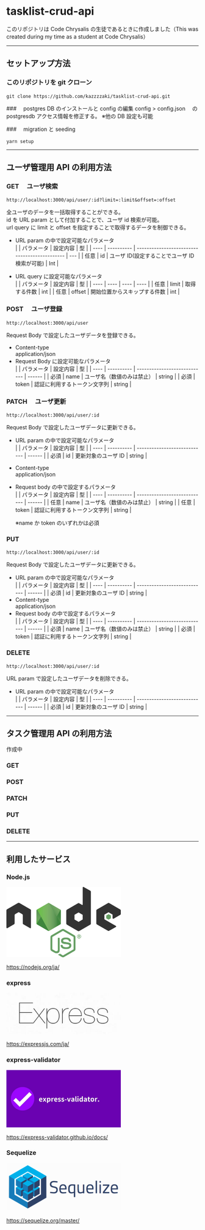 # tasklist-crud-api

このリポジトリは Code Chrysalis の生徒であるときに作成しました（This was created during my time as a student at Code Chrysalis）

---

## セットアップ方法

### このリポジトリを git クローン

```
git clone https://github.com/kazzzzaki/tasklist-crud-api.git
```

###　 postgres DB のインストールと config の編集
config > config.json 　の postgresdb アクセス情報を修正する。
※他の DB 設定も可能

###　 migration と seeding

```
yarn setup
```

---

## ユーザ管理用 API の利用方法

### GET 　ユーザ検索

```
http://localhost:3000/api/user/:id?limit=:limit&offset=:offset
```

全ユーザのデータを一括取得することができる。  
id を URL param として付加することで、ユーザ id 検索が可能。  
url query に limit と offset を指定することで取得するデータを制御できる。

- URL param の中で設定可能なパラメータ  
  | | パラメータ | 設定内容 | 型 |
  | ---- | ---------- | --------------------------------------------- | --- |
  | 任意 | id | ユーザ ID(設定することでユーザ ID 検索が可能) | Int |

- URL query に設定可能なパラメータ  
  | | パラメータ | 設定内容 | 型 |
  | ---- | ---- | ---- | ---- |
  | 任意 | limit | 取得する件数 | int |
  | 任意 | offset | 開始位置からスキップする件数 | int |

### POST 　ユーザ登録

```
http://localhost:3000/api/user
```

Request Body で設定したユーザデータを登録できる。

- Content-type  
  application/json
- Request Body に設定可能なパラメータ  
  | | パラメータ | 設定内容 | 型 |
  | ---- | ---------- | ---------------------------- | ------ |
  | 必須 | name | ユーザ名（数値のみは禁止） | string |
  | 必須 | token | 認証に利用するトークン文字列 | string |

### PATCH 　ユーザ更新

```
http://localhost:3000/api/user/:id
```

Request Body で設定したユーザデータに更新できる。

- URL param の中で設定可能なパラメータ  
  | | パラメータ | 設定内容 | 型 |
  | ---- | ---------- | ---------------------------- | ------ |
  | 必須 | id | 更新対象のユーザ ID | string |
- Content-type  
  application/json
- Request body の中で設定するパラメータ  
  | | パラメータ | 設定内容 | 型 |
  | ---- | ---------- | ---------------------------- | ------ |
  | 任意 | name | ユーザ名（数値のみは禁止） | string |
  | 任意 | token | 認証に利用するトークン文字列 | string |

  ※name か token のいずれかは必須

### PUT

```
http://localhost:3000/api/user/:id
```

Request Body で設定したユーザデータに更新できる。

- URL param の中で設定可能なパラメータ  
  | | パラメータ | 設定内容 | 型 |
  | ---- | ---------- | ---------------------------- | ------ |
  | 必須 | id | 更新対象のユーザ ID | string |
- Content-type  
  application/json
- Request body の中で設定するパラメータ  
  | | パラメータ | 設定内容 | 型 |
  | ---- | ---------- | ---------------------------- | ------ |
  | 必須 | name | ユーザ名（数値のみは禁止） | string |
  | 必須 | token | 認証に利用するトークン文字列 | string |

### DELETE

```
http://localhost:3000/api/user/:id
```

URL param で設定したユーザデータを削除できる。

- URL param の中で設定可能なパラメータ  
  | | パラメータ | 設定内容 | 型 |
  | ---- | ---------- | ---------------------------- | ------ |
  | 必須 | id | 更新対象のユーザ ID | string |

---

## タスク管理用 API の利用方法

作成中

### GET

### POST

### PATCH

### PUT

### DELETE

---

## 利用したサービス

### Node.js

<img src="./nodejs.png" width="300">

https://nodejs.org/ja/

### express

<img src="./Express.jpeg" width="300">

https://expressjs.com/ja/

### express-validator

<img src="./express-validator.jpeg" width="300">

https://express-validator.github.io/docs/

### Sequelize

<img src="./sequelize.png" width="300">

https://sequelize.org/master/
